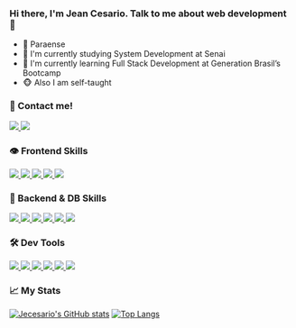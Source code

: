 ### Hi there, I'm Jean Cesario. Talk to me about web development 👋

- 🐊 Paraense
- 🧩 I'm currently studying System Development at Senai
- 🎯 I'm currently learning Full Stack Development at Generation Brasil’s Bootcamp
- 🐵 Also I am self-taught

<p align="center">
   <h3>📧 Contact me!</h3>
   <a href="mailto:jecesariodev@gmail.com">
      <img src="https://img.shields.io/badge/Gmail-D14836?style=for-the-badge&logo=gmail&logoColor=white">
   </a>
   <a href="https://www.linkedin.com/in/jecesario/">
      <img src="https://img.shields.io/badge/LinkedIn-0077B5?style=for-the-badge&logo=linkedin&logoColor=white">
   </a>
</p>

<p align="center">
   <h3>👁 Frontend Skills</h3>
   <a href="#">
      <img src="https://img.shields.io/badge/HTML5-E34F26?style=for-the-badge&logo=html5&logoColor=white">
   </a>
   <a href="#">
      <img src="https://img.shields.io/badge/CSS3-1572B6?style=for-the-badge&logo=css3&logoColor=white">
   </a>
   <a href="#">
      <img src="https://img.shields.io/badge/JavaScript-F7DF1E?style=for-the-badge&logo=javascript&logoColor=black">
   </a>
   <a href="#">
      <img src="https://img.shields.io/badge/Angular-DD0031?style=for-the-badge&logo=angular&logoColor=white">
   </a>
   <a href="#">
      <img src="https://img.shields.io/badge/Bootstrap-563D7C?style=for-the-badge&logo=bootstrap&logoColor=white">
   </a>
</p>

<p align="center">
   <h3>🔋 Backend & DB Skills</h3>
   <a href="https://docs.oracle.com/javase/7/docs/api/">
      <img src="https://img.shields.io/badge/Java-ED8B00?style=for-the-badge&logo=java&logoColor=white">
   </a>
   <a href="https://docs.microsoft.com/pt-br/dotnet/csharp/">
      <img src="https://img.shields.io/badge/C%23-239120?style=for-the-badge&logo=c-sharp&logoColor=white">
   </a>
   <a href="https://www.php.net">
      <img src="https://img.shields.io/badge/PHP-777BB4?style=for-the-badge&logo=php&logoColor=white">
   </a>
   <a href="https://docs.spring.io/spring-data/jpa/docs/current/reference/html/#reference">
      <img src="https://img.shields.io/badge/Spring-6DB33F?style=for-the-badge&logo=spring&logoColor=white">
   </a>
   <a href="https://laravel.com/docs/8.x/installation">
      <img src="https://img.shields.io/badge/Laravel-FF2D20?style=for-the-badge&logo=laravel&logoColor=white">
   </a>
   <a href="https://www.mysql.com">
      <img src="https://img.shields.io/badge/MySQL-00000F?style=for-the-badge&logo=mysql&logoColor=white">
   </a>
</p>

<p align="center">
   <h3>🛠 Dev Tools</h3>
   <a href="https://code.visualstudio.com">
      <img src="https://img.shields.io/badge/Visual_Studio_Code-0078D4?style=for-the-badge&logo=visual%20studio%20code&logoColor=white">
   </a>
   <a href="https://visualstudio.microsoft.com/pt-br/vs/">
      <img src="https://img.shields.io/badge/Visual_Studio_2019-5C2D91?style=for-the-badge&logo=visual%20studio&logoColor=white">
   </a>
   <a href="https://www.eclipse.org/downloads/">
      <img src="https://img.shields.io/badge/Eclipse-2C2255?style=for-the-badge&logo=eclipse&logoColor=white">
   </a>
   <a href="https://git-scm.com">
      <img src="https://img.shields.io/badge/Git-F05032?style=for-the-badge&logo=git&logoColor=white">
   </a>
   <a href="https://www.heroku.com">
      <img src="https://img.shields.io/badge/Heroku-430098?style=for-the-badge&logo=heroku&logoColor=white">
   </a>
   <a href="https://cpanel.net">
      <img src="https://img.shields.io/badge/cPanel-FF6C2C?style=for-the-badge&logo=cPanel&logoColor=white">
   </a>
</p>

<h3>📈 My Stats</h3>

[![Jecesario's GitHub stats](https://github-readme-stats.vercel.app/api?username=jecesario&theme=midnight-purple&show_icons=true&hide=contribs,prs)](https://github.com/jecesario/jecesario)
[![Top Langs](https://github-readme-stats.vercel.app/api/top-langs/?username=jecesario&theme=midnight-purple&layout=compact)](https://github.com/jecesario/jecesario)
